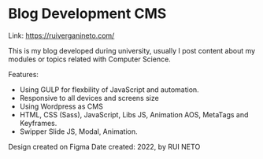 # Blog Development CMS
 
Link: https://ruiverganineto.com/

This is my blog developed during university, usually I post content about my modules or topics related with Computer Science.

Features:
- Using GULP for flexbility of JavaScript and automation.
- Responsive to all devices and screens size
- Using Wordpress as CMS
- HTML, CSS (Sass), JavaScript, Libs JS, Animation AOS, MetaTags and Keyframes.
- Swipper Slide JS, Modal, Animation.

Design created on Figma
Date created: 2022, by RUI NETO

